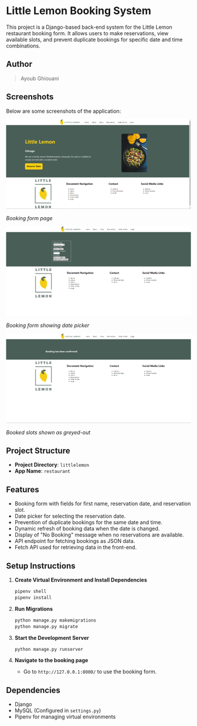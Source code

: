 # Little Lemon Booking System

This project is a Django-based back-end system for the Little Lemon restaurant booking form. It allows users to make reservations, view available slots, and prevent duplicate bookings for specific date and time combinations.

## Author
> Ayoub Ghiouani

## Screenshots

Below are some screenshots of the application:

![Booking form page](images/image1.png)

*Booking form page*

![Booking form showing date picker](images/image2.png)

*Booking form showing date picker*

![Booked slots shown as greyed-out](images/image3.png)

*Booked slots shown as greyed-out*

## Project Structure

- **Project Directory**: `littlelemon`
- **App Name**: `restaurant`

## Features

- Booking form with fields for first name, reservation date, and reservation slot.
- Date picker for selecting the reservation date.
- Prevention of duplicate bookings for the same date and time.
- Dynamic refresh of booking data when the date is changed.
- Display of "No Booking" message when no reservations are available.
- API endpoint for fetching bookings as JSON data.
- Fetch API used for retrieving data in the front-end.

## Setup Instructions

1. **Create Virtual Environment and Install Dependencies**
    ```bash
    pipenv shell
    pipenv install
    ```

2. **Run Migrations**
    ```bash
    python manage.py makemigrations
    python manage.py migrate
    ```

3. **Start the Development Server**
    ```bash
    python manage.py runserver
    ```

4. **Navigate to the booking page**
   - Go to `http://127.0.0.1:8000/` to use the booking form.

## Dependencies

- Django
- MySQL (Configured in `settings.py`)
- Pipenv for managing virtual environments

